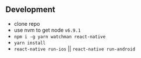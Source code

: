 

## Development

- clone repo
- use nvm to get node `v6.9.1`
- `npm i -g yarn watchman react-native`
- `yarn install`
- `react-native run-ios` || `react-native run-android`
